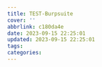 ```yaml
---
title: TEST-Burpsuite
cover: ''
abbrlink: c180da4e
date: 2023-09-15 22:25:01
updated: 2023-09-15 22:25:01
tags:
categories:
---
```

